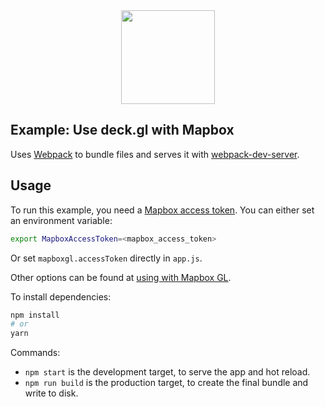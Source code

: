 <div align="center">
   <img width="150" heigth="150" src="https://webpack.js.org/assets/icon-square-big.svg" />
</div>

## Example: Use deck.gl with Mapbox

Uses [Webpack](https://github.com/webpack/webpack) to bundle files and serves it
with [webpack-dev-server](https://webpack.js.org/guides/development/#webpack-dev-server).

## Usage

To run this example, you need a [Mapbox access token](https://docs.mapbox.com/help/how-mapbox-works/access-tokens/). You can either set an environment variable:

```bash
export MapboxAccessToken=<mapbox_access_token>
```

Or set `mapboxgl.accessToken` directly in `app.js`.

Other options can be found at [using with Mapbox GL](../../../../docs/get-started/using-with-mapbox-gl.md).

To install dependencies:

```bash
npm install
# or
yarn
```

Commands:
* `npm start` is the development target, to serve the app and hot reload.
* `npm run build` is the production target, to create the final bundle and write to disk.
